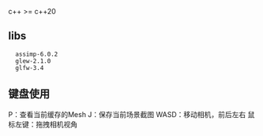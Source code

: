 c++ >= c++20
## libs
```
  assimp-6.0.2
  glew-2.1.0
  glfw-3.4
```

## 键盘使用
P：查看当前缓存的Mesh
J：保存当前场景截图
WASD：移动相机，前后左右
鼠标左键：拖拽相机视角